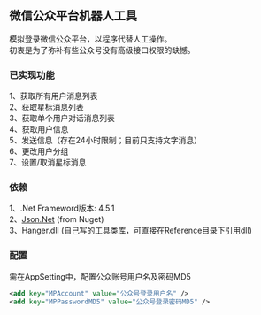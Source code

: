 微信公众平台机器人工具
------

模拟登录微信公众平台，以程序代替人工操作。<br />
初衷是为了弥补有些公众号没有高级接口权限的缺憾。

### 已实现功能
1、获取所有用户消息列表<br />
2、获取星标消息列表<br />
3、获取单个用户对话消息列表<br />
4、获取用户信息<br />
5、发送信息（存在24小时限制；目前只支持文字消息）<br />
6、更改用户分组<br />
7、设置/取消星标消息

### 依赖
1、.Net Frameword版本: 4.5.1<br />
2、[Json.Net](https://www.nuget.org/packages/Newtonsoft.Json) (from Nuget)<br />
3、Hanger.dll (自己写的工具类库，可直接在Reference目录下引用dll)<br />

### 配置
需在AppSetting中，配置公众账号用户名及密码MD5
```xml
<add key="MPAccount" value="公众号登录用户名" />
<add key="MPPasswordMD5" value="公众号登录密码MD5" />
```
